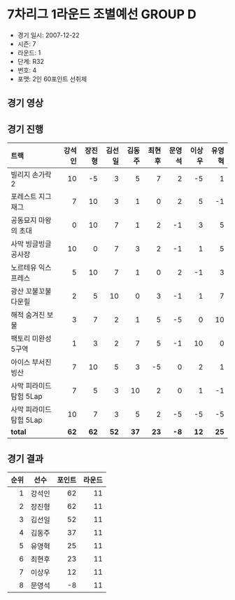 # 7차리그 1라운드 조별예선 GROUP D

- 경기 일시: 2007-12-22
- 시즌: 7
- 라운드: 1
- 단계: R32
- 번호: 4
- 포맷: 2인 60포인트 선취제





## 경기 영상
## 경기 진행

| 트랙 | 강석인 | 장진형 | 김선일 | 김동주 | 최현후 | 문영석 | 이상우 | 유영혁 |
|:---|---:|---:|---:|---:|---:|---:|---:|---:|
| 빌리지 손가락 2 | 10 | -5 | 3 | 5 | 7 | 2 | -5 | 1 |
| 포레스트 지그재그 | 7 | 10 | 3 | 1 | 0 | 2 | 5 | -1 |
| 공동묘지 마왕의 초대 | 0 | 10 | 7 | 1 | 2 | -1 | 3 | 5 |
| 사막 빙글빙글 공사장 | 10 | 0 | 7 | 3 | 2 | -1 | 1 | 5 |
| 노르테유 익스프레스 | 5 | 10 | 7 | 1 | 0 | 2 | -1 | 3 |
| 광산 꼬불꼬불 다운힐 | 2 | 5 | 10 | 0 | 3 | -1 | 1 | 7 |
| 해적 숨겨진 보물 | 3 | 7 | 2 | 1 | 5 | -5 | 0 | 10 |
| 팩토리 미완성 5구역 | 1 | 3 | 2 | 7 | 5 | -1 | 10 | 0 |
| 아이스 부서진 빙산 | 7 | 10 | 5 | 3 | -5 | 0 | 2 | 1 |
| 사막 피라미드 탐험 5Lap | 7 | 5 | 3 | 10 | 2 | 0 | 1 | -1 |
| 사막 피라미드 탐험 5Lap | 10 | 7 | 3 | 5 | 2 | -5 | -5 | -5 |
| __total__ | __62__ | __62__ | __52__ | __37__ | __23__ | __-8__ | __12__ | __25__ |




## 경기 결과

| 순위 | 선수 | 포인트 | 라운드 |
|---:|:---:|---:|---:|
| 1 | 강석인 | 62 | 11 |
| 2 | 장진형 | 62 | 11 |
| 3 | 김선일 | 52 | 11 |
| 4 | 김동주 | 37 | 11 |
| 5 | 유영혁 | 25 | 11 |
| 6 | 최현후 | 23 | 11 |
| 7 | 이상우 | 12 | 11 |
| 8 | 문영석 | -8 | 11 |

